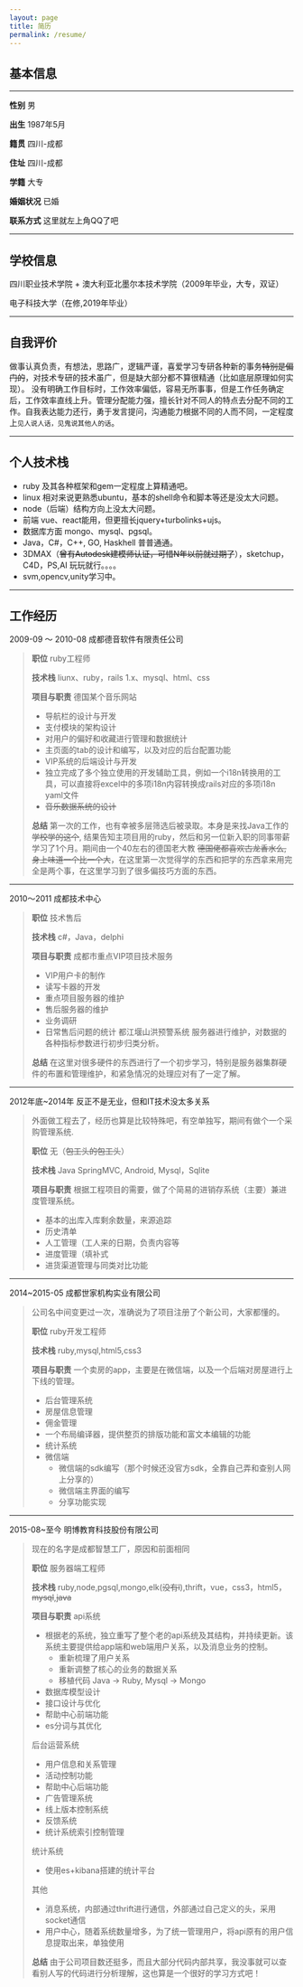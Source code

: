 ```yaml
---
layout: page
title: 简历
permalink: /resume/
---
```


## 基本信息
--- 

**性别** 男

**出生** 1987年5月

**籍贯** 四川-成都

**住址** 四川-成都

**学籍** 大专

**婚姻状况** 已婚

**联系方式** 这里就左上角QQ了吧

---
## 学校信息
四川职业技术学院 + 澳大利亚北墨尔本技术学院（2009年毕业，大专，双证）

电子科技大学（在修,2019年毕业）

---
## 自我评价
做事认真负责，有想法，思路广，逻辑严谨，喜爱学习专研各种新的事务~~特别是偏门的~~，对技术专研的技术虽广，但是缺大部分都不算很精通（比如底层原理如何实现）。
没有明确工作目标时，工作效率偏低，容易无所事事，但是工作任务确定后，工作效率直线上升。管理分配能力强，擅长针对不同人的特点去分配不同的工作。自我表达能力还行，勇于发言提问，沟通能力根据不同的人而不同，一定程度上`见人说人话，见鬼说其他人的话`。

---
## 个人技术栈
* ruby 及其各种框架和gem一定程度上算精通吧。
* linux 相对来说更熟悉ubuntu，基本的shell命令和脚本等还是没太大问题。
* node（后端）结构方向上没太大问题。
* 前端 vue、react能用，但更擅长jquery+turbolinks+ujs。
* 数据库方面 mongo、mysql、pgsql。
* Java，C#，C++, GO, Haskhell 普普通通。
* 3DMAX（~~曾有Autodesk建模师认证，可惜N年以前就过期了~~），sketchup，C4D，PS,AI 玩玩就行。。。。
* svm,opencv,unity学习中。

---
## 工作经历
2009-09 ～ 2010-08 成都德音软件有限责任公司
> 
> **职位**
>  ruby工程师
> 
> **技术栈**
> liunx、ruby，rails 1.x、mysql、html、css
> 
> **项目与职责**
> 德国某个音乐网站
> + 导航栏的设计与开发
> + 支付模块的架构设计
> + 对用户的偏好和收藏进行管理和数据统计
> + 主页面的tab的设计和编写，以及对应的后台配置功能
> + VIP系统的后端设计与开发
> + 独立完成了多个独立使用的开发辅助工具，例如一个i18n转换用的工具，可以直接将excel中的多项i18n内容转换成rails对应的多项i18n yaml文件
> + ~~音乐数据系统的设计~~
> 
> **总结**
>第一次的工作，也有幸被多层筛选后被录取。本身是来找Java工作的 ~~学校学的这个~~, 结果告知主项目用的ruby，然后和另一位新入职的同事带薪学习了1个月。期间由一个40左右的德国老大教 ~~德国佬都喜欢古龙香水么,身上味道一个比一个大~~，在这里第一次觉得学的东西和把学的东西拿来用完全是两个事，在这里学习到了很多偏技巧方面的东西。

---
2010～2011 成都技术中心
>
> **职位**
> 技术售后
> 
> **技术栈**
> c#，Java，delphi
> 
> **项目与职责**
> 成都市重点VIP项目技术服务
> * VIP用户卡的制作 
> * 读写卡器的开发
> * 重点项目服务器的维护
> * 售后服务器的维护 
> * 业务调研
> * 日常售后问题的统计
>都江堰山洪预警系统
> 服务器进行维护，对数据的各种指标参数进行初步归类分析。
>  
> **总结**
> 在这里对很多硬件的东西进行了一个初步学习，特别是服务器集群硬件的布置和管理维护，和紧急情况的处理应对有了一定了解。

---

2012年底~2014年 反正不是无业，但和IT技术没太多关系
> 外面做工程去了，经历也算是比较特殊吧，有空单独写，期间有做个一个采购管理系统.
> 
> **职位**
> 无（~~包工头的包工头~~）
> 
> **技术栈**
> Java SpringMVC, Android, Mysql，Sqlite
> 
> **项目与职责**
> 根据工程项目的需要，做了个简易的进销存系统（主要）兼进度管理系统。
> * 基本的出库入库剩余数量，来源追踪
> * 历史清单
> * 人工管理（工人来的日期，负责内容等
> * 进度管理（填补式
> * 进货渠道管理与同类对比功能
---

2014~2015-05 成都世家机构实业有限公司
> 公司名中间变更过一次，准确说为了项目注册了个新公司，大家都懂的。
> 
> **职位**
> ruby开发工程师
> 
> **技术栈**
> ruby,mysql,html5,css3
> 
> **项目与职责**
> 一个卖房的app，主要是在微信端，以及一个后端对房屋进行上下线的管理。
> * 后台管理系统
>  * 房屋信息管理
>  * 佣金管理
>  * 一个布局编译器，提供整页的排版功能和富文本编辑的功能
>  * 统计系统
> * 微信端
>   * 微信端的sdk编写（那个时候还没官方sdk，全靠自己弄和查别人网上分享的）
>   * 微信端主界面的编写
>   * 分享功能实现
---

2015-08~至今 明博教育科技股份有限公司
> 现在的名字是成都智慧工厂，原因和前面相同
> 
> **职位**
>  服务器端工程师
> 
> **技术栈**
>  ruby,node,pgsql,mongo,elk(~~没有l~~),thrift，vue，css3，html5，~~mysql~~,~~java~~
> 
> **项目与职责**
> api系统
>* 根据老的系统，独立重写了整个老的api系统及其结构，并持续更新。该系统主要提供给app端和web端用户关系，以及消息业务的控制。
>   * 重新梳理了用户关系
>   * 重新调整了核心的业务的数据关系
>   * 移植代码 Java -> Ruby, Mysql -> Mongo
>* 数据库模型设计
>* 接口设计与优化
>* 帮助中心前端功能
>* es分词与其优化
>
> 后台运营系统
> * 用户信息和关系管理
> * 活动控制功能
> * 帮助中心后端功能
> * 广告管理系统
> * 线上版本控制系统
> * 反馈系统
> * 统计系统索引控制管理
>
>统计系统
> * 使用es+kibana搭建的统计平台
> 
>其他
> * 消息系统，内部通过thrift进行通信，外部通过自己定义的头，采用socket通信
> * 用户中心，随着系统数量增多，为了统一管理用户，将api原有的用户信息提取出来，单独使用
> 
> **总结**
> 由于公司项目数还挺多，而且大部分代码内部共享，我没事就可以查看别人写的代码进行分析理解，这也算是一个很好的学习方式吧！
>







